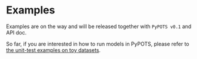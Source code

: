 # Examples

Examples are on the way and will be released together with `PyPOTS v0.1` and API doc.

So far, if you are interested in how to run models in PyPOTS, please refer to [the unit-test examples on toy datasets](https://github.com/PyPOTS/PyPOTS/tree/main/pypots/tests).

